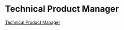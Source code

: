 # Technical Product Manager

[Technical Product Manager](https://niftypm.com/blog/technical-product-manager/)
